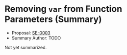 # Removing `var` from Function Parameters (Summary)

* Proposal: [SE-0003](https://github.com/apple/swift-evolution/blob/main/proposals/0003-remove-var-parameters.md)
* Summary Author: TODO

Not yet summarized.
